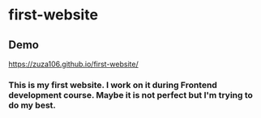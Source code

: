 ﻿# first-website
## Demo
https://zuza106.github.io/first-website/
### This is my first website. I work on it during Frontend development course. Maybe it is not perfect but I'm trying to do my best.
